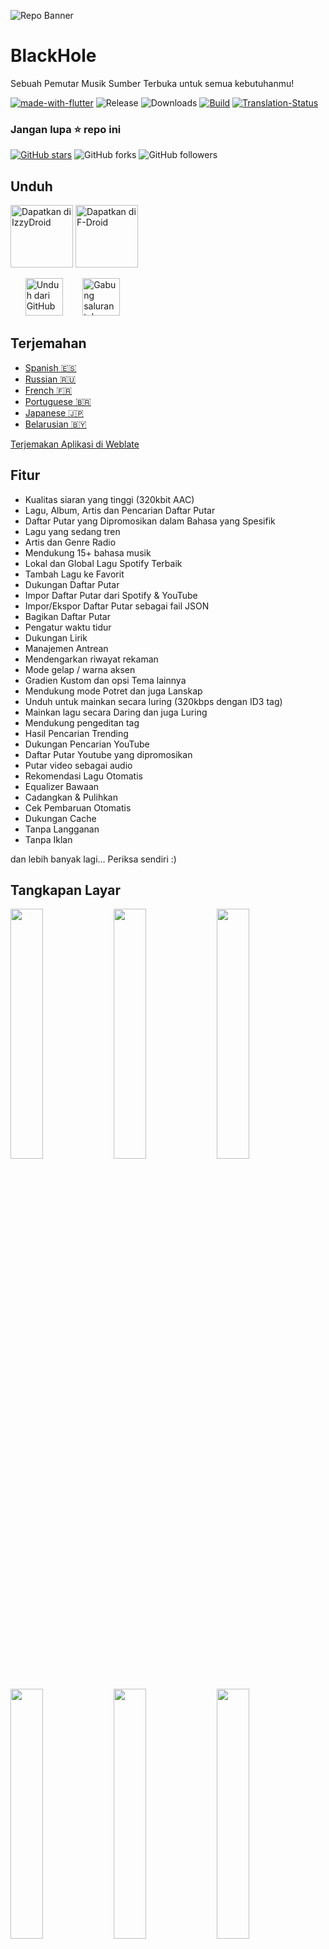 ![Repo Banner](https://user-images.githubusercontent.com/87353286/144381080-faf8e557-7909-43a1-a8e2-208936e5a8f8.png)

# BlackHole

Sebuah Pemutar Musik Sumber Terbuka untuk semua kebutuhanmu!

[![made-with-flutter](https://img.shields.io/badge/Made%20with-Flutter-1f425f.svg)](https://flutter.dev/) ![Release](https://img.shields.io/github/v/release/Sangwan5688/BlackHole) ![Downloads](https://img.shields.io/github/downloads/Sangwan5688/BlackHole/total)
[![Build](https://github.com/Sangwan5688/BlackHole/actions/workflows/flutter.yml/badge.svg)](https://github.com/Sangwan5688/BlackHole/actions/workflows/flutter.yml)
[![Translation-Status](https://hosted.weblate.org/widgets/blackhole/-/translations/svg-badge.svg)](https://hosted.weblate.org/engage/blackhole/)

### Jangan lupa :star: repo ini

[![GitHub stars](https://img.shields.io/github/stars/Sangwan5688/BlackHole.svg?style=social&label=Star)](https://github.com//Sangwan5688/BlackHole) ![GitHub forks](https://img.shields.io/github/forks/Sangwan5688/BlackHole.svg?style=social&label=Forks) ![GitHub followers](https://img.shields.io/github/followers/Sangwan5688.svg?style=social&label=Follow)

## Unduh

[<img src="https://gitlab.com/IzzyOnDroid/repo/-/raw/master/assets/IzzyOnDroid.png"
     alt="Dapatkan di IzzyDroid"
     height="100">](https://android.izzysoft.de/repo/apk/com.shadow.blackhole)
[<img src="https://fdroid.gitlab.io/artwork/badge/get-it-on.png"
     alt="Dapatkan di F-Droid"
     height="100">](https://f-droid.org/packages/com.shadow.blackhole/)

&nbsp;&nbsp;&nbsp;&nbsp;&nbsp;
[<img src="https://img.shields.io/badge/GitHub-181717?logo=github&logoColor=white"
     alt="Unduh dari GitHub"
     height="60">](https://github.com/Sangwan5688/BlackHole/releases)
&nbsp;&nbsp;&nbsp;&nbsp;&nbsp;&nbsp;
[<img src="https://img.shields.io/badge/Telegram-2CA5E0?logo=telegram&logoColor=white"
     alt="Gabung saluran telegram"
     height="60">](https://t.me/blackhole_official)

## Terjemahan

- [Spanish :es:](/README.ES.md)
- [Russian :ru:](/README.RU.md)
- [French :fr:](/README.FR.md)
- [Portuguese :brazil:](/README.PT.md)
- [Japanese :jp:](/README.JA.md)
- [Belarusian :belarus:](/README.BE.md)

[Terjemakan Aplikasi di Weblate](https://hosted.weblate.org/projects/blackhole/translations/)

## Fitur

- Kualitas siaran yang tinggi (320kbit AAC)
- Lagu, Album, Artis dan Pencarian Daftar Putar
- Daftar Putar yang Dipromosikan dalam Bahasa yang Spesifik
- Lagu yang sedang tren
- Artis dan Genre Radio
- Mendukung 15+ bahasa musik
- Lokal dan Global Lagu Spotify Terbaik
- Tambah Lagu ke Favorit
- Dukungan Daftar Putar
- Impor Daftar Putar dari Spotify & YouTube
- Impor/Ekspor Daftar Putar sebagai fail JSON
- Bagikan Daftar Putar
- Pengatur waktu tidur
- Dukungan Lirik
- Manajemen Antrean
- Mendengarkan riwayat rekaman
- Mode gelap / warna aksen
- Gradien Kustom dan opsi Tema lainnya
- Mendukung mode Potret dan juga Lanskap
- Unduh untuk mainkan secara luring (320kbps dengan ID3 tag)
- Mainkan lagu secara Daring dan juga Luring 
- Mendukung pengeditan tag
- Hasil Pencarian Trending
- Dukungan Pencarian YouTube
- Daftar Putar Youtube yang dipromosikan
- Putar video sebagai audio
- Rekomendasi Lagu Otomatis
- Equalizer Bawaan
- Cadangkan & Pulihkan
- Cek Pembaruan Otomatis
- Dukungan Cache
- Tanpa Langganan
- Tanpa Iklan

dan lebih banyak lagi...
Periksa sendiri :)

## Tangkapan Layar

<img src="https://github.com/Sangwan5688/BlackHole/blob/main/fastlane/metadata/android/en-US/images/phoneScreenshots/1.png?raw=true" width="32%"> <img src="https://github.com/Sangwan5688/BlackHole/blob/main/fastlane/metadata/android/en-US/images/phoneScreenshots/2.png?raw=true" width="32%"> <img src="https://github.com/Sangwan5688/BlackHole/blob/main/fastlane/metadata/android/en-US/images/phoneScreenshots/3.png?raw=true" width="32%"> <img src="https://github.com/Sangwan5688/BlackHole/blob/main/fastlane/metadata/android/en-US/images/phoneScreenshots/4.png?raw=true" width="32%"> <img src="https://github.com/Sangwan5688/BlackHole/blob/main/fastlane/metadata/android/en-US/images/phoneScreenshots/5.png?raw=true" width="32%"> <img src="https://github.com/Sangwan5688/BlackHole/blob/main/fastlane/metadata/android/en-US/images/phoneScreenshots/6.png?raw=true" width="32%">

## Lisensi

```
Copyright © 2021 Ankit Sangwan

BlackHole is a free software licensed under GPL v3.0
It is distributed in the hope that it will be useful, but WITHOUT ANY WARRANTY;
without even the implied warranty of MERCHANTABILITY or FITNESS FOR A PARTICULAR PURPOSE.
```

```
Being Open Source doesn't mean you can just make a copy of the app and upload it on playstore or sell
a closed source copy of the same.
Read the following carefully:
1. Any copy of a software under GPL must be under same license. So you can't upload the app on a closed source
  app repository like PlayStore/AppStore without distributing the source code.
2. You can't sell any copied/modified version of the app under any "non-free" license.
   You must provide the copy with the original software or with instructions on how to obtain original software,
   should clearly state all changes, should clearly disclose full source code, should include same license
   and all copyrights should be retained.

In simple words, You can ONLY use the source code of this app for `Open Source` Project under `GPL v3.0` or later
with all your source code CLEARLY DISCLOSED on any code hosting platform like GitHub, with clear INSTRUCTIONS on
how to obtain the original software, should clearly STATE ALL CHANGES made and should RETAIN all copyrights.
Use of this software under any "non-free" license is NOT permitted.
```

Lihat [GNU General Public License](https://github.com/Sangwan5688/BlackHole/blob/main/LICENSE) untuk lebih detail.

## Buat dari sumber

1. Jika belum menginstall SDK Flutter, harap kunjungi web [Flutter](https://flutter.dev/) resmi.
2. Ambil kode program dari cabang master.

```
git clone https://github.com/Sangwan5688/BlackHole.git
```

3. Jalankan aplikasi dengan Android Studio atau VS Code. Atau dengan baris perintah:

```
flutter pub get
flutter run
```

## Kontribusi

Kontribusi dipersilakan. Tolong baca [pedoman kontribusi](https://github.com/Sangwan5688/BlackHole/blob/main/CONTRIBUTING.md) kami sebelum berkontribusi.

## Mengalami masalah?

Lihat pada beberapa [masalah umum](https://github.com/Sangwan5688/BlackHole/wiki/Common-Issues) yang mungkin kamu alami. Jika masalahmu tidak ada disana, silakan untuk membuka Issue :)

## Ingin mencoba versi Beta? Butuh bantuan??

Kamu dapat bergabung ke [Saluran Telegram](https://t.me/blackhole_official) atau [Grup Telegram](https://t.me/joinchat/fHDC1AWnOhw0ZmI9), Jika kamu memiliki pertanyaan, atau membutuhkan bantuan dengan sesuatu serta untuk mendapatkan pembaruan proyek beta.

## Menyukai hasil kerja saya?

<a href="https://www.buymeacoffee.com/ankitsangwan" target="_blank"><img src="https://www.buymeacoffee.com/assets/img/custom_images/orange_img.png" alt="Belikan saya kopi" style="height: 41px !important;width: 174px !important;box-shadow: 0px 3px 2px 0px rgba(190, 190, 190, 0.5) !important;-webkit-box-shadow: 0px 3px 2px 0px rgba(190, 190, 190, 0.5) !important;" ></a>

## Apa Yang Baru

Untuk membaca seluruh daftar perubahan kunjungi [halaman wiki](https://github.com/Sangwan5688/BlackHole/wiki/Changelog)
